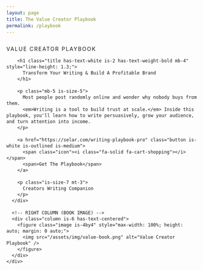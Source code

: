 ```yaml
---
layout: page
title: The Value Creator Playbook
permalink: /playbook
---
```


<section class="section has-background-black has-text-white">
  <div class="container">
    <div class="columns is-vcentered is-variable is-8">
      <!-- LEFT COLUMN -->
      <div class="column is-6">
        <p class="is-uppercase has-text-grey-light has-text-weight-medium mb-2" style="letter-spacing: 2px;">
          VALUE CREATOR PLAYBOOK
        </p>

        <h1 class="title has-text-white is-2 has-text-weight-bold mb-4" style="line-height: 1.3;">
          Transform Your Writing & Build A Profitable Brand
        </h1>

        <p class="mb-5 is-size-5">
          Most people post randomly online and wonder why nobody buys from them.
          <em>Writing is a tool to build trust at scale.</em> Inside this playbook, you'll learn how to write persuasively, grow your audience, and turn attention into income.
        </p>

        <a href="https://selar.com/writing-playbook-pro" class="button is-white is-outlined is-medium">
          <span class="icon"><i class="fa-solid fa-cart-shopping"></i></span>
          <span>Get The Playbook</span>
        </a>

        <p class="is-size-7 mt-3">
          Creators Writing Companion
        </p>
      </div>

      <!-- RIGHT COLUMN (BOOK IMAGE) -->
      <div class="column is-6 has-text-centered">
        <figure class="image is-4by4" style="max-width: 100%; height: auto; margin: 0 auto;">
          <img src="/assets/img/value-book.png" alt="Value Creator Playbook" />
        </figure>
      </div>
    </div>
  </div>
</section>
